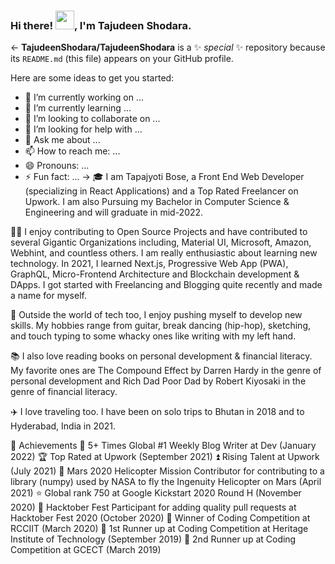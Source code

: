 ### Hi there! <img src= https://camo.githubusercontent.com/e8e7b06ecf583bc040eb60e44eb5b8e0ecc5421320a92929ce21522dbc34c891/68747470733a2f2f6d656469612e67697068792e636f6d2f6d656469612f6876524a434c467a6361737252346961377a2f67697068792e676966 width="30" height="30">, I'm Tajudeen Shodara.

<-
**TajudeenShodara/TajudeenShodara** is a ✨ _special_ ✨ repository because its `README.md` (this file) appears on your GitHub profile.

Here are some ideas to get you started:

- 🔭 I’m currently working on ...
- 🌱 I’m currently learning ...
- 👯 I’m looking to collaborate on ...
- 🤔 I’m looking for help with ...
- 💬 Ask me about ...
- 📫 How to reach me: ...
- 😄 Pronouns: ...
- ⚡ Fun fact: ...
->
🎓 I am Tapajyoti Bose, a Front End Web Developer (specializing in React Applications) and a Top Rated Freelancer on Upwork. I am also Pursuing my Bachelor in Computer Science & Engineering and will graduate in mid-2022.

👨‍💻 I enjoy contributing to Open Source Projects and have contributed to several Gigantic Organizations including, Material UI, Microsoft, Amazon, Webhint, and countless others. I am really enthusiastic about learning new technology. In 2021, I learned Next.js, Progressive Web App (PWA), GraphQL, Micro-Frontend Architecture and Blockchain development & DApps. I got started with Freelancing and Blogging quite recently and made a name for myself.

🎸 Outside the world of tech too, I enjoy pushing myself to develop new skills. My hobbies range from guitar, break dancing (hip-hop), sketching, and touch typing to some whacky ones like writing with my left hand.

📚 I also love reading books on personal development & financial literacy. My favorite ones are The Compound Effect by Darren Hardy in the genre of personal development and Rich Dad Poor Dad by Robert Kiyosaki in the genre of financial literacy.

✈️ I love traveling too. I have been on solo trips to Bhutan in 2018 and to Hyderabad, India in 2021.

🏅 Achievements
📝 5+ Times Global #1 Weekly Blog Writer at Dev (January 2022)
🏆 Top Rated at Upwork (September 2021)
⏫ Rising Talent at Upwork (July 2021)
🚁 Mars 2020 Helicopter Mission Contributor for contributing to a library (numpy) used by NASA to fly the Ingenuity Helicopter on Mars (April 2021)
⭐ Global rank 750 at Google Kickstart 2020 Round H (November 2020)
🤝 Hacktober Fest Participant for adding quality pull requests at Hacktober Fest 2020 (October 2020)
🥇 Winner of Coding Competition at RCCIIT (March 2020)
🥈 1st Runner up at Coding Competition at Heritage Institute of Technology (September 2019)
🥉 2nd Runner up at Coding Competition at GCECT (March 2019)
